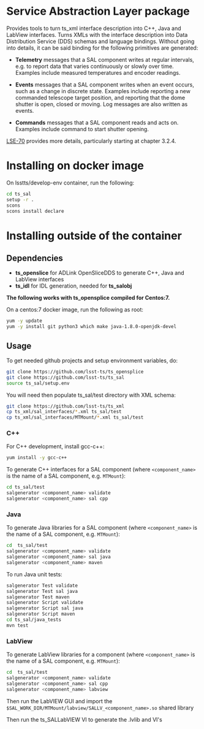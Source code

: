 # Service Abstraction Layer package

Provides tools to turn ts_xml interface description into C++, Java and
LabView interfaces. Turns XMLs with the interface description into Data
Distribution Service (DDS) schemas and language bindings. Without going into
details, it can be said binding for the following primitives are generated:


* **Telemetry** messages that a SAL component writes at regular intervals, e.g.
 to report data that varies continuously or slowly over time. Examples include
 measured temperatures and encoder readings.

* **Events** messages that a SAL component writes when an event occurs, such as
  a change in discrete state. Examples include reporting a new commanded
  telescope target position, and reporting that the dome shutter is open,
  closed or moving. Log messages are also written as events.

* **Commands** messages that a SAL component reads and acts on. Examples
  include command to start shutter opening.

[LSE-70](https://ls.st/LSE-70) provides more details, particularly starting at
chapter 3.2.4.

# Installing on docker image

On lsstts/develop-env container, run the following:

```bash
cd ts_sal
setup -r .
scons
scons install declare
```

# Installing outside of the container

## Dependencies

* **ts_openslice** for ADLink OpenSliceDDS to generate C++, Java and LabView interfaces
* **ts_idl** for IDL generation, needed for **ts_salobj**

**The following works with ts_opensplice compiled for Centos:7.**

On a centos:7 docker image, run the following as root:

```bash
yum -y update
yum -y install git python3 which make java-1.8.0-openjdk-devel
```

## Usage

To get needed github projects and setup environment variables, do:

```bash
git clone https://github.com/lsst-ts/ts_opensplice
git clone https://github.com/lsst-ts/ts_sal
source ts_sal/setup.env
```

You will need then populate ts_sal/test directory with XML schema:

```bash
git clone https://github.com/lsst-ts/ts_xml
cp ts_xml/sal_interfaces/*.xml ts_sal/test
cp ts_xml/sal_interfaces/MTMount/*.xml ts_sal/test
```

### C++

For C++ development, install gcc-c++:

```bash
yum install -y gcc-c++
```

To generate C++ interfaces for a SAL component (where `<component_name>` is the name of a SAL component, e.g. `MTMount`):

```bash
cd ts_sal/test
salgenerator <component_name> validate
salgenerator <component_name> sal cpp
```

### Java

To generate Java libraries for a SAL component (where `<component_name>` is the name of a SAL component, e.g. `MTMount`):

```bash
cd  ts_sal/test
salgenerator <component_name> validate
salgenerator <component_name> sal java
salgenerator <component_name> maven
```

To run Java unit tests:

```bash
salgenerator Test validate
salgenerator Test sal java
salgenerator Test maven
salgenerator Script validate
salgenerator Script sal java
salgenerator Script maven
cd ts_sal/java_tests
mvn test
```


### LabView

To generate LabView libraries for a component (where `<component_name>` is the name of a SAL component, e.g. `MTMount`):

```bash
cd  ts_sal/test
salgenerator <component_name> validate
salgenerator <component_name> sal cpp
salgenerator <component_name> labview
```

Then run the LabVIEW GUI and import the 
`$SAL_WORK_DIR/MTMount/labview/SALLV_<component_name>.so` shared library

Then run the ts_SALLabVIEW VI to generate the .lvlib and VI's


